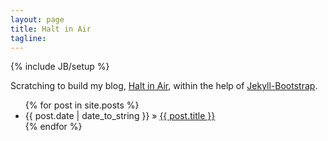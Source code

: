 ```yaml
---
layout: page
title: Halt in Air
tagline:
---
```

{% include JB/setup %}

Scratching to build my blog, [Halt in Air](http://malikey.github.io), within the help of [Jekyll-Bootstrap](http://jekyllbootstrap.com).


<ul class="posts">
  {% for post in site.posts %}
    <li><span>{{ post.date | date_to_string }}</span> &raquo; <a href="{{ BASE_PATH }}{{ post.url }}">{{ post.title }}</a></li>
  {% endfor %}
</ul>
